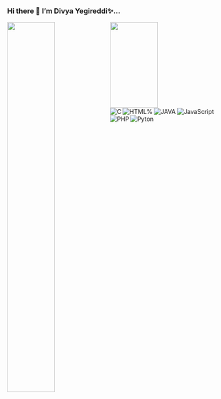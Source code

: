 ### Hi there 👋 I’m Divya Yegireddi✨...

<img align="left" width="47%" src="https://github-readme-stats.vercel.app/api?username=DivyaYegireddi&show_icons=true&theme=radical"   />

<img align="left" width="47%" height="200" src="https://github-readme-stats.vercel.app/api/top-langs/?username=DivyaYegireddi&layout=compact"   />


<img align="left" alt="C"  src="https://img.shields.io/badge/c-%2300599C.svg?style=for-the-badge&logo=c&logoColor=white" />

<img align="left" alt="HTML%" src="https://img.shields.io/badge/html5-%23E34F26.svg?style=for-the-badge&logo=html5&logoColor=white" />

<img align="left"  alt="JAVA"   src="https://img.shields.io/badge/java-%23ED8B00.svg?style=for-the-badge&logo=java&logoColor=white" />

<img align="left"  alt="JavaScript"   src="https://img.shields.io/badge/javascript-%23323330.svg?style=for-the-badge&logo=javascript&logoColor=%23F7DF1E" />

<img align="left"  alt="PHP"   src="https://img.shields.io/badge/php-%23777BB4.svg?style=for-the-badge&logo=php&logoColor=white" />

<img  alt="Pyton"   src="https://img.shields.io/badge/python-3670A0?style=for-the-badge&logo=python&logoColor=ffdd54" />


